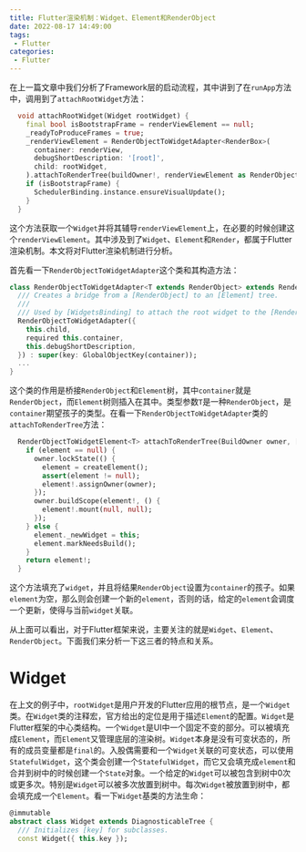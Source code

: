 ```yaml
---
title: Flutter渲染机制：Widget、Element和RenderObject
date: 2022-08-17 14:49:00
tags:
 - Flutter
categories:
 - Flutter
---
```

在上一篇文章中我们分析了Framework层的启动流程，其中讲到了在`runApp`方法中，调用到了`attachRootWidget`方法：
```Dart
  void attachRootWidget(Widget rootWidget) {
    final bool isBootstrapFrame = renderViewElement == null;
    _readyToProduceFrames = true;
    _renderViewElement = RenderObjectToWidgetAdapter<RenderBox>(
      container: renderView,
      debugShortDescription: '[root]',
      child: rootWidget,
    ).attachToRenderTree(buildOwner!, renderViewElement as RenderObjectToWidgetElement<RenderBox>?);
    if (isBootstrapFrame) {
      SchedulerBinding.instance.ensureVisualUpdate();
    }
  }
```
这个方法获取一个`Widget`并将其辅导`renderViewElement`上，在必要的时候创建这个`renderViewElement`。其中涉及到了`Widget`、`Element`和`Render`，都属于Flutter渲染机制。本文将对Flutter渲染机制进行分析。

首先看一下`RenderObjectToWidgetAdapter`这个类和其构造方法：
```Dart
class RenderObjectToWidgetAdapter<T extends RenderObject> extends RenderObjectWidget {
  /// Creates a bridge from a [RenderObject] to an [Element] tree.
  ///
  /// Used by [WidgetsBinding] to attach the root widget to the [RenderView].
  RenderObjectToWidgetAdapter({
    this.child,
    required this.container,
    this.debugShortDescription,
  }) : super(key: GlobalObjectKey(container));
  ...
}
```
这个类的作用是桥接`RenderObject`和`Element`树，其中`container`就是`RenderObject`，而`Element`树则插入在其中。类型参数`T`是一种`RenderObject`，是`container`期望孩子的类型。在看一下`RenderObjectToWidgetAdapter`类的`attachToRenderTree`方法：
```Dart
  RenderObjectToWidgetElement<T> attachToRenderTree(BuildOwner owner, [ RenderObjectToWidgetElement<T>? element ]) {
    if (element == null) {
      owner.lockState(() {
        element = createElement();
        assert(element != null);
        element!.assignOwner(owner);
      });
      owner.buildScope(element!, () {
        element!.mount(null, null);
      });
    } else {
      element._newWidget = this;
      element.markNeedsBuild();
    }
    return element!;
  }
```
这个方法填充了`widget`，并且将结果`RenderObject`设置为`container`的孩子。如果`element`为空，那么则会创建一个新的`element`，否则的话，给定的`element`会调度一个更新，使得与当前`widget`关联。

从上面可以看出，对于Flutter框架来说，主要关注的就是`Widget`、`Element`、`RenderObject`。下面我们来分析一下这三者的特点和关系。

# Widget

在上文的例子中，`rootWidget`是用户开发的Flutter应用的根节点，是一个`Widget`类。在`Widget`类的注释宏，官方给出的定位是用于描述`Element`的配置。`Widget`是Flutter框架的中心类结构。一个`Widget`是UI中一个固定不变的部分。可以被填充成`Element`，而`Element`又管理底层的渲染树。`Widget`本身是没有可变状态的，所有的成员变量都是`final`的。入股偶需要和一个`Widget`关联的可变状态，可以使用`StatefulWidget`，这个类会创建一个`StatefulWidget`，而它又会填充成`element`和合并到树中的时候创建一个`State`对象。一个给定的`Widget`可以被包含到树中0次或更多次。特别是`Widget`可以被多次放置到树中。每次`Widget`被放置到树中，都会填充成一个`Element`。看一下`Widget`基类的方法生命：
```Dart
@immutable
abstract class Widget extends DiagnosticableTree {
  /// Initializes [key] for subclasses.
  const Widget({ this.key });
```